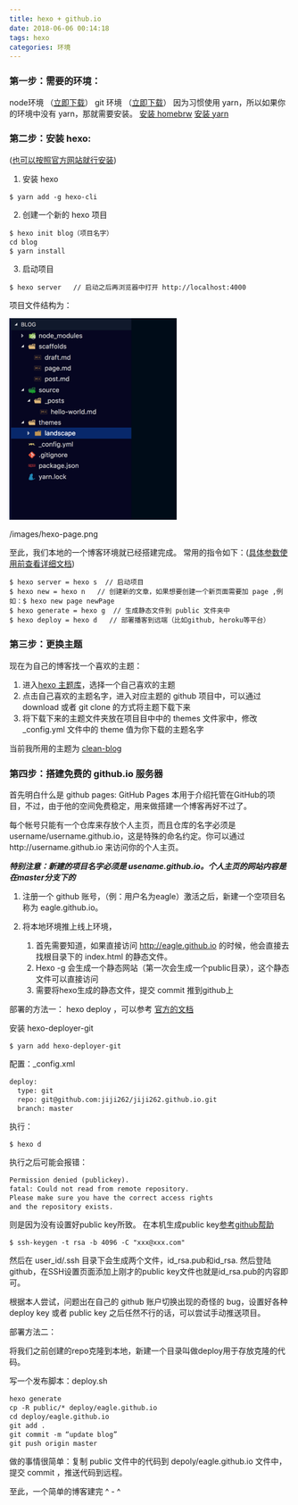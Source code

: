 ```yaml
---
title: hexo + github.io
date: 2018-06-06 00:14:18
tags: hexo
categories: 环境
---
```


### 第一步：需要的环境：
   node环境  （[立即下载](https://nodejs.org/zh-cn/)）
   git 环境  （[立即下载](https://git-scm.com/download/)）
   因为习惯使用 yarn，所以如果你的环境中没有 yarn，那就需要安装。
    [安装 homebrw](https://brew.sh/)
    [安装 yarn](https://yarnpkg.com/en/docs/install#mac-stable)
### 第二步：安装 hexo:
([也可以按照官方网站就行安装](https://hexo.io/zh-cn/docs/index.html))
1. 安装 hexo
```
$ yarn add -g hexo-cli
```
2. 创建一个新的 hexo 项目
```
$ hexo init blog（项目名字）
cd blog
$ yarn install
```
3. 启动项目
```
$ hexo server   // 启动之后再浏览器中打开 http://localhost:4000
```

项目文件结构为：

<img src="/images/hexo-page.png" alt="GitHub" title="GitHub,Social Coding" width="300" />

/images/hexo-page.png

至此，我们本地的一个博客环境就已经搭建完成。
常用的指令如下：([具体参数使用前查看详细文档](https://hexo.io/zh-cn/docs/commands.html))
```
$ hexo server = hexo s  // 启动项目
$ hexo new = hexo n   // 创建新的文章，如果想要创建一个新页面需要加 page ,例如：$ hexo new page newPage
$ hexo generate = hexo g  // 生成静态文件到 public 文件夹中
$ hexo deploy = hexo d   // 部署播客到远端（比如github, heroku等平台）
```
### 第三步：更换主题
现在为自己的博客找一个喜欢的主题：
1. 进入[hexo 主题库](https://hexo.io/themes/)，选择一个自己喜欢的主题
2. 点击自己喜欢的主题名字，进入对应主题的 github 项目中，可以通过 download 或者 git clone 的方式将主题下载下来
3. 将下载下来的主题文件夹放在项目目中中的 themes 文件家中，修改 _config.yml 文件中的 theme 值为你下载的主题名字

当前我所用的主题为 [clean-blog](https://github.com/klugjo/hexo-theme-clean-blog)

### 第四步：搭建免费的 github.io 服务器

首先明白什么是 github pages:
GitHub Pages 本用于介绍托管在GitHub的项目，不过，由于他的空间免费稳定，用来做搭建一个博客再好不过了。

每个帐号只能有一个仓库来存放个人主页，而且仓库的名字必须是username/username.github.io，这是特殊的命名约定。你可以通过http://username.github.io 来访问你的个人主页。

***特别注意：新建的项目名字必须是 usename.github.io。个人主页的网站内容是在master分支下的***


1. 注册一个 github 账号，（例：用户名为eagle）激活之后，新建一个空项目名称为 eagle.github.io。

2. 将本地环境推上线上环境，
    1. 首先需要知道，如果直接访问 http://eagle.github.io 的时候，他会直接去找根目录下的 index.html 的静态文件。
    2. Hexo -g 会生成一个静态网站（第一次会生成一个public目录），这个静态文件可以直接访问
    3. 需要将hexo生成的静态文件，提交 commit 推到github上

部署的方法一：
hexo deploy ，可以参考 [官方的文档](https://hexo.io/docs/deployment.html)

安装 hexo-deployer-git
```
$ yarn add hexo-deployer-git
```
配置：_config.xml
```
deploy:
  type: git
  repo: git@github.com:jiji262/jiji262.github.io.git
  branch: master
```
执行：
```
$ hexo d
```

执行之后可能会报错：
```
Permission denied (publickey).
fatal: Could not read from remote repository.
Please make sure you have the correct access rights
and the repository exists.
```
则是因为没有设置好public key所致。
在本机生成public key[参考github帮助](https://help.github.com/articles/connecting-to-github-with-ssh/)
```
$ ssh-keygen -t rsa -b 4096 -C "xxx@xxx.com"
```
然后在 user_id/.ssh 目录下会生成两个文件，id_rsa.pub和id_rsa.
然后登陆github，在SSH设置页面添加上刚才的public key文件也就是id_rsa.pub的内容即可。

根据本人尝试，问题出在自己的 github 账户切换出现的奇怪的 bug，设置好各种 deploy key 或者 public key 之后任然不行的话，可以尝试手动推送项目。

部署方法二：

将我们之前创建的repo克隆到本地，新建一个目录叫做deploy用于存放克隆的代码。

写一个发布脚本：deploy.sh
```
hexo generate
cp -R public/* deploy/eagle.github.io
cd deploy/eagle.github.io
git add .
git commit -m “update blog”
git push origin master
```

做的事情很简单：复制 public 文件中的代码到 depoly/eagle.github.io 文件中，提交 commit ，推送代码到远程。

至此，一个简单的博客建完  ^ - ^